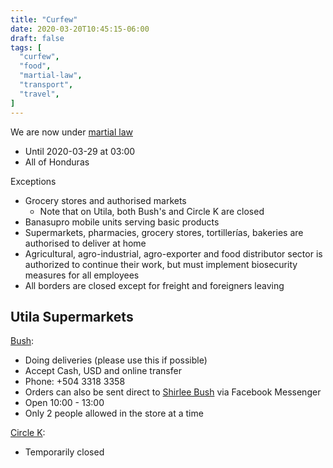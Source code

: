 ```yaml
---
title: "Curfew"
date: 2020-03-20T10:45:15-06:00
draft: false
tags: [
  "curfew",
  "food",
  "martial-law",
  "transport",
  "travel",
]
---
```


We are now under [martial law](https://covid19honduras.org/?q=toque-de-queda-absoluto-para-todo-el-pais)
* Until 2020-03-29 at 03:00
* All of Honduras

Exceptions
* Grocery stores and authorised markets
  * Note that on Utila, both Bush's and Circle K are closed
* Banasupro mobile units serving basic products
* Supermarkets, pharmacies, grocery stores, tortillerías, bakeries are authorised to deliver at home
* Agricultural, agro-industrial, agro-exporter and food distributor sector is
  authorized to continue their work, but must implement biosecurity measures
  for all employees
* All borders are closed except for freight and foreigners leaving

Utila Supermarkets
------------------

[Bush](https://www.facebook.com/permalink.php?story_fbid=585937495329594&id=367194180537261):
* Doing deliveries (please use this if possible)
* Accept Cash, USD and online transfer
* Phone: +504 3318 3358
* Orders can also be sent direct to [Shirlee
  Bush](https://www.facebook.com/shirlee.bush) via Facebook Messenger
* Open 10:00 - 13:00
* Only 2 people allowed in the store at a time

[Circle K](https://www.facebook.com/circlekutila/posts/113466586950971):
* Temporarily closed
